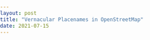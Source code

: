 ```yaml
---
layout: post
title: "Vernacular Placenames in OpenStreetMap"
date: 2021-07-15
---
```


   
<meta name="viewport" content="width=device-width, initial-scale=1.0, maximum-scale=1.0, user-scalable=no">
<link rel="stylesheet" href="https://unpkg.com/leaflet@1.6.0/dist/leaflet.css"
   integrity="sha512-xwE/Az9zrjBIphAcBb3F6JVqxf46+CDLwfLMHloNu6KEQCAWi6HcDUbeOfBIptF7tcCzusKFjFw2yuvEpDL9wQ=="
   crossorigin=""/>
   <style>
body{
padding: 0;
margin: 0;
}
html, body, #map {
height: 100%;
}
</style>

<body>
 
   
 <script src="https://unpkg.com/leaflet@1.6.0/dist/leaflet.js"
   integrity="sha512-gZwIG9x3wUXg2hdXF6+rVkLF/0Vi9U8D2Ntg4Ga5I5BZpVkVxlJWbSQtXPSiUTtC0TjtGOmxa1AJPuV0CPthew=="
   crossorigin=""></script>
<div id="map" style="width: 100%; height: 100%"></div>
<script>
var map = L.map('map',
{center: [52.340442, -2.280549],
zoom: 12
});
L.tileLayer('http://{s}.tile.osm.org/{z}/{x}/{y}.png').addTo(map);
	
	</script>

</body>
</html>

	
	
